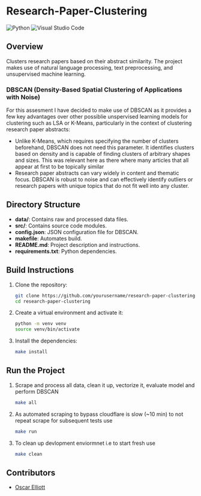 # Research-Paper-Clustering
![Python](https://img.shields.io/badge/python-3670A0?style=for-the-badge&logo=python&logoColor=ffdd54)
![Visual Studio Code](https://img.shields.io/badge/Visual%20Studio%20Code-0078d7.svg?style=for-the-badge&logo=visual-studio-code&logoColor=white)

## Overview
Clusters research papers based on their abstract similarity. The project makes use of natural language processing, text preprocessing, and unsupervised machine learning.

### DBSCAN (Density-Based Spatial Clustering of Applications with Noise)
For this assesment I have decided to make use of DBSCAN as it provides a few key advantages over other possiblie unspervised learning models for clustering such as LSA or K-Means, particularly in the context of clustering research paper abstracts:
- Unlike K-Means, which requires specifying the number of clusters beforehand, DBSCAN does not need this parameter. It identifies clusters based on density and is capable of finding clusters of arbitrary shapes and sizes. This was relevant here as there where many articles that all appear at first to be topically similar
- Research paper abstracts can vary widely in content and thematic focus. DBSCAN is robust to noise and can effectively identify outliers or research papers with unique topics that do not fit well into any cluster.

## Directory Structure

- **data/**: Contains raw and processed data files.
- **src/**: Contains source code modules.
- **config.json**: JSON configuration file for DBSCAN.
- **makefile**: Automates build.
- **README.md**: Project description and instructions.
- **requirements.txt**: Python dependencies.


## Build Instructions

1. Clone the repository:
   ```bash
   git clone https://github.com/yourusername/research-paper-clustering.git
   cd research-paper-clustering
   
2. Create a virtual environment and activate it:
    ```bash
    python -m venv venv
    source venv/bin/activate

3. Install the dependencies:

    ```bash
    make install

## Run the Project

1. Scrape and process all data, clean it up, vectorize it, evaluate model and perform DBSCAN

    ```bash
    make all
    
2. As automated scraping to bypass cloudflare is slow (~10 min) to not repeat scrape for subsequent tests use

    ```bash
    make run

3. To clean up devlopment enviormnet i.e to start fresh use
    ```bash
    make clean

## Contributors
- [Oscar Elliott](https://github.com/OscarElliott)
